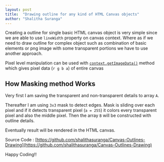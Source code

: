 ```yaml
---
layout: post
title:  "Drawing outline for any kind of HTML Canvas objects"
author: "Shalitha Suranga"
---
```


Creating a outline for single basic HTML canvas object is very simple since we are able to use `lineWidth` property on canvas context. 
Where as if we need to draw outline for complex object such as combination of basic elements or png image with some transparent portions 
we have to use another approach.

Pixel level manipulation can be used with [`context.getImageData()`](https://developer.mozilla.org/en-US/docs/Web/API/CanvasRenderingContext2D/getImageData) method which gives pixel data (`r g b a`) of entire canvas

## How Masking method Works

Very first I am saving the transparent and non-transparent details to array `A`. 

Thereafter I am using `3x3` mask to detect edges. Mask is sliding over each pixel and if it detects transparent pixel (`a = 255`) it colors every transparent pixel and also the middle pixel. Then the array `B` will be constructed with outline details.

Eventually result will be rendered in the HTML canvas.


Source Code : [https://github.com/shalithasuranga/Canvas-Outlines-Drawing](https://github.com/shalithasuranga/Canvas-Outlines-Drawing)


Happy Coding!!





















